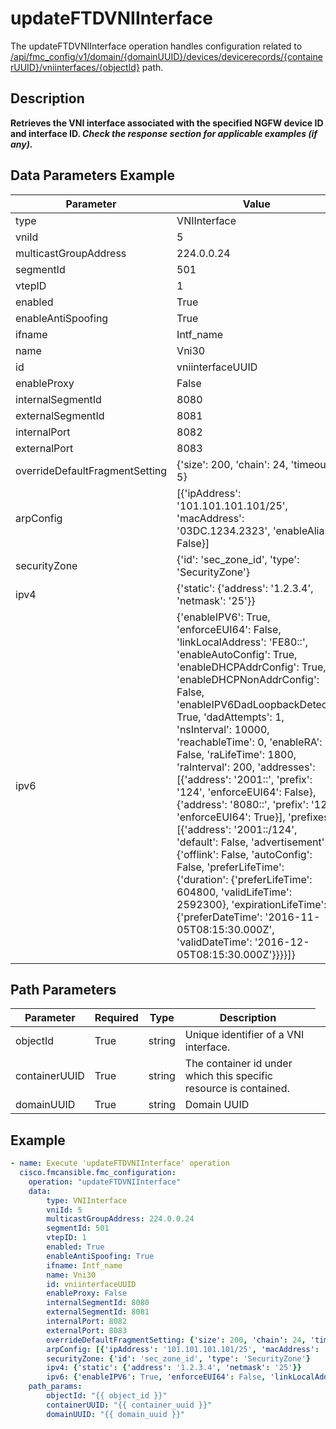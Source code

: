 # updateFTDVNIInterface

The updateFTDVNIInterface operation handles configuration related to [/api/fmc_config/v1/domain/{domainUUID}/devices/devicerecords/{containerUUID}/vniinterfaces/{objectId}](/paths//api/fmc_config/v1/domain/{domain_uuid}/devices/devicerecords/{container_uuid}/vniinterfaces/{object_id}.md) path.&nbsp;
## Description
**Retrieves the VNI interface associated with the specified NGFW device ID and interface ID. _Check the response section for applicable examples (if any)._**

## Data Parameters Example
| Parameter | Value |
| --------- | -------- |
| type | VNIInterface |
| vniId | 5 |
| multicastGroupAddress | 224.0.0.24 |
| segmentId | 501 |
| vtepID | 1 |
| enabled | True |
| enableAntiSpoofing | True |
| ifname | Intf_name |
| name | Vni30 |
| id | vniinterfaceUUID |
| enableProxy | False |
| internalSegmentId | 8080 |
| externalSegmentId | 8081 |
| internalPort | 8082 |
| externalPort | 8083 |
| overrideDefaultFragmentSetting | {'size': 200, 'chain': 24, 'timeout': 5} |
| arpConfig | [{'ipAddress': '101.101.101.101/25', 'macAddress': '03DC.1234.2323', 'enableAlias': False}] |
| securityZone | {'id': 'sec_zone_id', 'type': 'SecurityZone'} |
| ipv4 | {'static': {'address': '1.2.3.4', 'netmask': '25'}} |
| ipv6 | {'enableIPV6': True, 'enforceEUI64': False, 'linkLocalAddress': 'FE80::', 'enableAutoConfig': True, 'enableDHCPAddrConfig': True, 'enableDHCPNonAddrConfig': False, 'enableIPV6DadLoopbackDetect': True, 'dadAttempts': 1, 'nsInterval': 10000, 'reachableTime': 0, 'enableRA': False, 'raLifeTime': 1800, 'raInterval': 200, 'addresses': [{'address': '2001::', 'prefix': '124', 'enforceEUI64': False}, {'address': '8080::', 'prefix': '12', 'enforceEUI64': True}], 'prefixes': [{'address': '2001::/124', 'default': False, 'advertisement': {'offlink': False, 'autoConfig': False, 'preferLifeTime': {'duration': {'preferLifeTime': 604800, 'validLifeTime': 2592300}, 'expirationLifeTime': {'preferDateTime': '2016-11-05T08:15:30.000Z', 'validDateTime': '2016-12-05T08:15:30.000Z'}}}}]} |

## Path Parameters
| Parameter | Required | Type | Description |
| --------- | -------- | ---- | ----------- |
| objectId | True | string <td colspan=3> Unique identifier of a VNI interface. |
| containerUUID | True | string <td colspan=3> The container id under which this specific resource is contained. |
| domainUUID | True | string <td colspan=3> Domain UUID |

## Example
```yaml
- name: Execute 'updateFTDVNIInterface' operation
  cisco.fmcansible.fmc_configuration:
    operation: "updateFTDVNIInterface"
    data:
        type: VNIInterface
        vniId: 5
        multicastGroupAddress: 224.0.0.24
        segmentId: 501
        vtepID: 1
        enabled: True
        enableAntiSpoofing: True
        ifname: Intf_name
        name: Vni30
        id: vniinterfaceUUID
        enableProxy: False
        internalSegmentId: 8080
        externalSegmentId: 8081
        internalPort: 8082
        externalPort: 8083
        overrideDefaultFragmentSetting: {'size': 200, 'chain': 24, 'timeout': 5}
        arpConfig: [{'ipAddress': '101.101.101.101/25', 'macAddress': '03DC.1234.2323', 'enableAlias': False}]
        securityZone: {'id': 'sec_zone_id', 'type': 'SecurityZone'}
        ipv4: {'static': {'address': '1.2.3.4', 'netmask': '25'}}
        ipv6: {'enableIPV6': True, 'enforceEUI64': False, 'linkLocalAddress': 'FE80::', 'enableAutoConfig': True, 'enableDHCPAddrConfig': True, 'enableDHCPNonAddrConfig': False, 'enableIPV6DadLoopbackDetect': True, 'dadAttempts': 1, 'nsInterval': 10000, 'reachableTime': 0, 'enableRA': False, 'raLifeTime': 1800, 'raInterval': 200, 'addresses': [{'address': '2001::', 'prefix': '124', 'enforceEUI64': False}, {'address': '8080::', 'prefix': '12', 'enforceEUI64': True}], 'prefixes': [{'address': '2001::/124', 'default': False, 'advertisement': {'offlink': False, 'autoConfig': False, 'preferLifeTime': {'duration': {'preferLifeTime': 604800, 'validLifeTime': 2592300}, 'expirationLifeTime': {'preferDateTime': '2016-11-05T08:15:30.000Z', 'validDateTime': '2016-12-05T08:15:30.000Z'}}}}]}
    path_params:
        objectId: "{{ object_id }}"
        containerUUID: "{{ container_uuid }}"
        domainUUID: "{{ domain_uuid }}"

```
